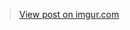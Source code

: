 <blockquote class="imgur-embed-pub" lang="en" data-id="jY5nIrz"><a href="//imgur.com/jY5nIrz">View post on imgur.com</a></blockquote><script async src="//s.imgur.com/min/embed.js" charset="utf-8"></script>